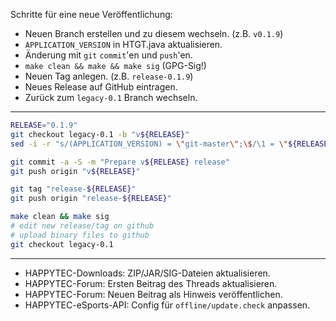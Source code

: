 Schritte für eine neue Veröffentlichung:

* Neuen Branch erstellen und zu diesem wechseln. (z.B. `v0.1.9`)
* `APPLICATION_VERSION` in HTGT.java aktualisieren.
* Änderung mit `git` `commit`'en und `push`'en.
* `make clean && make && make sig` (GPG-Sig!)
* Neuen Tag anlegen. (z.B. `release-0.1.9`)
* Neues Release auf GitHub eintragen.
* Zurück zum `legacy-0.1` Branch wechseln.

----

```bash
RELEASE="0.1.9"
git checkout legacy-0.1 -b "v${RELEASE}"
sed -i -r "s/(APPLICATION_VERSION) = \"git-master\";\$/\1 = \"${RELEASE}\";/" src/HTGT.java

git commit -a -S -m "Prepare v${RELEASE} release"
git push origin "v${RELEASE}"

git tag "release-${RELEASE}"
git push origin "release-${RELEASE}"

make clean && make sig
# edit new release/tag on github
# upload binary files to github
git checkout legacy-0.1
```

----

* HAPPYTEC-Downloads: ZIP/JAR/SIG-Dateien aktualisieren.
* HAPPYTEC-Forum: Ersten Beitrag des Threads aktualisieren.
* HAPPYTEC-Forum: Neuen Beitrag als Hinweis veröffentlichen.
* HAPPYTEC-eSports-API: Config für `offline/update.check` anpassen.

